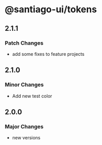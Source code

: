 # @santiago-ui/tokens

## 2.1.1

### Patch Changes

- add some fixes to feature projects

## 2.1.0

### Minor Changes

- Add new test color

## 2.0.0

### Major Changes

- new versions
